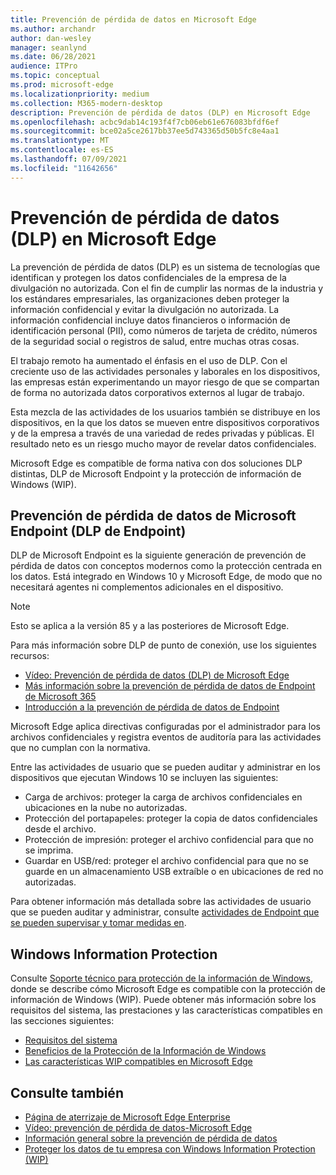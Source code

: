 ```yaml
---
title: Prevención de pérdida de datos en Microsoft Edge
ms.author: archandr
author: dan-wesley
manager: seanlynd
ms.date: 06/28/2021
audience: ITPro
ms.topic: conceptual
ms.prod: microsoft-edge
ms.localizationpriority: medium
ms.collection: M365-modern-desktop
description: Prevención de pérdida de datos (DLP) en Microsoft Edge
ms.openlocfilehash: acbc9dab14c193f4f7cb06eb61e676083bfdf6ef
ms.sourcegitcommit: bce02a5ce2617bb37ee5d743365d50b5fc8e4aa1
ms.translationtype: MT
ms.contentlocale: es-ES
ms.lasthandoff: 07/09/2021
ms.locfileid: "11642656"
---
```

# <a name="data-loss-prevention-dlp-in-microsoft-edge"></a>Prevención de pérdida de datos (DLP) en Microsoft Edge

La prevención de pérdida de datos (DLP) es un sistema de tecnologías que identifican y protegen los datos confidenciales de la empresa de la divulgación no autorizada. Con el fin de cumplir las normas de la industria y los estándares empresariales, las organizaciones deben proteger la información confidencial y evitar la divulgación no autorizada. La información confidencial incluye datos financieros o información de identificación personal (PII), como números de tarjeta de crédito, números de la seguridad social o registros de salud, entre muchas otras cosas.

El trabajo remoto ha aumentado el énfasis en el uso de DLP. Con el creciente uso de las actividades personales y laborales en los dispositivos, las empresas están experimentando un mayor riesgo de que se compartan de forma no autorizada datos corporativos externos al lugar de trabajo.

Esta mezcla de las actividades de los usuarios también se distribuye en los dispositivos, en la que los datos se mueven entre dispositivos corporativos y de la empresa a través de una variedad de redes privadas y públicas. El resultado neto es un riesgo mucho mayor de revelar datos confidenciales.

Microsoft Edge es compatible de forma nativa con dos soluciones DLP distintas, DLP de Microsoft Endpoint y la protección de información de Windows (WIP).

## <a name="microsoft-endpoint-data-loss-prevention-endpoint-dlp"></a>Prevención de pérdida de datos de Microsoft Endpoint (DLP de Endpoint)

DLP de Microsoft Endpoint es la siguiente generación de prevención de pérdida de datos con conceptos modernos como la protección centrada en los datos. Está integrado en Windows 10 y Microsoft Edge, de modo que no necesitará agentes ni complementos adicionales en el dispositivo.

> [!NOTE]
> Esto se aplica a la versión 85 y a las posteriores de Microsoft Edge.

Para más información sobre DLP de punto de conexión, use los siguientes recursos:

- [Vídeo: Prevención de pérdida de datos (DLP) de Microsoft Edge](microsoft-edge-video-security-dlp.md)
- [Más información sobre la prevención de pérdida de datos de Endpoint de Microsoft 365](/microsoft-365/compliance/endpoint-dlp-learn-about?preserve-view=true&view=o365-worldwide)
- [Introducción a la prevención de pérdida de datos de Endpoint](/microsoft-365/compliance/endpoint-dlp-getting-started?preserve-view=true&view=o365-worldwide)

Microsoft Edge aplica directivas configuradas por el administrador para los archivos confidenciales y registra eventos de auditoría para las actividades que no cumplan con la normativa.

Entre las actividades de usuario que se pueden auditar y administrar en los dispositivos que ejecutan Windows 10 se incluyen las siguientes:

- Carga de archivos: proteger la carga de archivos confidenciales en ubicaciones en la nube no autorizadas. <!-- The next 3 screenshots show a sequence where a user tries to drop a sensitive data file on to their local storage.-->
- Protección del portapapeles: proteger la copia de datos confidenciales desde el archivo.
- Protección de impresión: proteger el archivo confidencial para que no se imprima.
- Guardar en USB/red: proteger el archivo confidencial para que no se guarde en un almacenamiento USB extraíble o en ubicaciones de red no autorizadas.

Para obtener información más detallada sobre las actividades de usuario que se pueden auditar y administrar, consulte [actividades de Endpoint que se pueden supervisar y tomar medidas en](/microsoft-365/compliance/endpoint-dlp-learn-about?preserve-view=true&view=o365-worldwide#endpoint-activities-you-can-monitor-and-take-action-on).

## <a name="windows-information-protection"></a>Windows Information Protection

Consulte [Soporte técnico para protección de la información de Windows](./microsoft-edge-security-windows-information-protection.md), donde se describe cómo Microsoft Edge es compatible con la protección de información de Windows (WIP). Puede obtener más información sobre los requisitos del sistema, las prestaciones y las características compatibles en las secciones siguientes:

- [Requisitos del sistema](./microsoft-edge-security-windows-information-protection.md#system-requirements)
- [Beneficios de la Protección de la Información de Windows](./microsoft-edge-security-windows-information-protection.md#windows-information-protection-benefits)
- [Las características WIP compatibles en Microsoft Edge](./microsoft-edge-security-windows-information-protection.md#wip-features-supported-in-microsoft-edge)

## <a name="see-also"></a>Consulte también

- [Página de aterrizaje de Microsoft Edge Enterprise](https://aka.ms/EdgeEnterprise)
- [Vídeo: prevención de pérdida de datos-Microsoft Edge](https://www.youtube.com/watch?v=dLD04U9eTqg)
- [Información general sobre la prevención de pérdida de datos](/microsoft-365/compliance/data-loss-prevention-policies?preserve-view=true&view=o365-worldwide)
- [Proteger los datos de tu empresa con Windows Information Protection (WIP)](/windows/security/information-protection/windows-information-protection/protect-enterprise-data-using-wip)